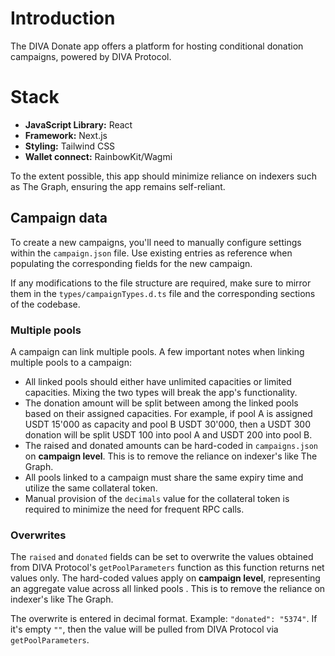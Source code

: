 # Introduction

The DIVA Donate app offers a platform for hosting conditional donation campaigns, powered by DIVA Protocol.

# Stack
* **JavaScript Library:** React
* **Framework:** Next.js
* **Styling:** Tailwind CSS
* **Wallet connect:** RainbowKit/Wagmi

To the extent possible, this app should minimize reliance on indexers such as The Graph, ensuring the app remains self-reliant.

## Campaign data

To create a new campaigns, you'll need to manually configure settings within the `campaign.json` file. Use existing entries as reference when populating the corresponding fields for the new campaign.

If any modifications to the file structure are required, make sure to mirror them in the `types/campaignTypes.d.ts` file and the corresponding sections of the codebase.

### Multiple pools

A campaign can link multiple pools. A few important notes when linking multiple pools to a campaign:
- All linked pools should either have unlimited capacities or limited capacities. Mixing the two types will break the app's functionality.
- The donation amount will be split between among the linked pools based on their assigned capacities. For example, if pool A is assigned USDT 15'000 as capacity and pool B USDT 30'000, then a USDT 300 donation will be split USDT 100 into pool A and USDT 200 into pool B.
- The raised and donated amounts can be hard-coded in `campaigns.json` on **campaign level**. This is to remove the reliance on indexer's like The Graph.
- All pools linked to a campaign must share the same expiry time and utilize the same collateral token.
- Manual provision of the `decimals` value for the collateral token is required to minimize the need for frequent RPC calls.

### Overwrites

The `raised` and `donated` fields can be set to overwrite the values obtained from DIVA Protocol's `getPoolParameters` function as this function returns net values only. The hard-coded values apply on **campaign level**, representing an aggregate value across all linked pools . This is to remove the reliance on indexer's like The Graph.

The overwrite is entered in decimal format. Example: `"donated": "5374"`. If it's empty `""`, then the value will be pulled from DIVA Protocol via `getPoolParameters`.
